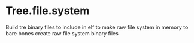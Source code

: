 # Tree.file.system
Build tre binary files to include in elf to make raw file system in memory to bare bones
create raw file system binary files
